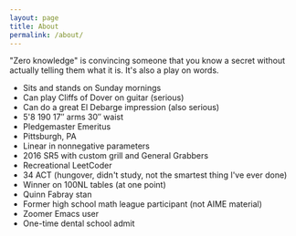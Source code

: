 ```yaml
---
layout: page
title: About
permalink: /about/
---
```

"Zero knowledge" is convincing someone that you know a secret without actually telling them what it is. It's also a play on words.

- Sits and stands on Sunday mornings
- Can play Cliffs of Dover on guitar (serious)
- Can do a great El Debarge impression (also serious)
- 5'8 190 17″ arms 30″ waist
- Pledgemaster Emeritus
- Pittsburgh, PA
- Linear in nonnegative parameters
- 2016 SR5 with custom grill and General Grabbers
- Recreational LeetCoder
- 34 ACT (hungover, didn't study, not the smartest thing I've ever done)
- Winner on 100NL tables (at one point)
- Quinn Fabray stan
- Former high school math league participant (not AIME material)
- Zoomer Emacs user
- One-time dental school admit
